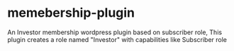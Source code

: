 # memebership-plugin
An Investor membership wordpress plugin based on subscriber role, This plugin creates a role named "Investor" with capabilities like Subscriber role
